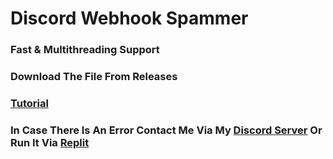 # Discord Webhook Spammer

### Fast & Multithreading Support

### Download The File From Releases

### [Tutorial](https://youtu.be/8G9savGupWs)

### In Case There Is An Error Contact Me Via My [Discord Server](https://discord.gg/zcfJrnXqpv) Or Run It Via [Replit](https://replit.com/@Paixt/WebHook-Spammer#main.py)
